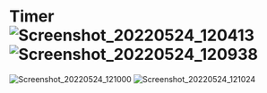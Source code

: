 # Timer![Screenshot_20220524_120413](https://user-images.githubusercontent.com/102030215/170011145-b5b360ac-5074-413f-923c-b7574a130144.png)![Screenshot_20220524_120938](https://user-images.githubusercontent.com/102030215/170011384-acf0f18a-b9b2-4ac4-997b-3625e7e90184.png)
![Screenshot_20220524_121000](https://user-images.githubusercontent.com/102030215/170011391-8988a970-51df-4d30-8bbb-5d50e2755c32.png)
![Screenshot_20220524_121024](https://user-images.githubusercontent.com/102030215/170011393-b45c398c-15d4-404b-89a4-79d508fb6197.png)


